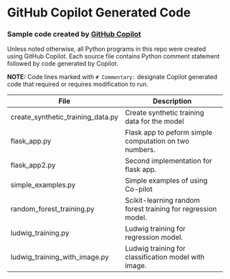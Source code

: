 # GitHub Copilot Generated Code

### Sample code created by [GitHub Copilot](https://copilot.github.com/)

Unless noted otherwise, all Python programs in this repo were created using GitHub Copilot.  Each source file contains Python comment statement followed by code generated by Copilot.

**NOTE:**  Code lines marked with `# Commentary:` designate Copilot generated code that required or requires modification to run.

| File                              | Description                                                  |
|-----------------------------------|--------------------------------------------------------------|
| create_synthetic_training_data.py | Create synthetic training data for the model                 |
| flask_app.py                      | Flask app to peform simple computation on two numbers.       |
| flask_app2.py                     | Second implementation for flask app.                         |
|simple_examples.py| Simple examples of using Co-pilot                            |
|random_forest_training.py| Scikit-learning random forest training for regression model. |
|ludwig_training.py| Ludwig training for regression model.                        |
|ludwig_training_with_image.py| Ludwig training for classification model with image.         |


